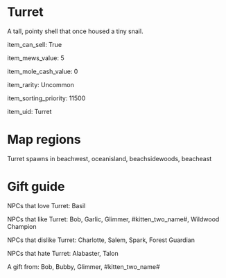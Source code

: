# Turret

A tall, pointy shell that once housed a tiny snail.

item_can_sell: True

item_mews_value: 5

item_mole_cash_value: 0

item_rarity: Uncommon

item_sorting_priority: 11500

item_uid: Turret

# Map regions

Turret spawns in beachwest, oceanisland, beachsidewoods, beacheast

# Gift guide

NPCs that love Turret: Basil

NPCs that like Turret: Bob, Garlic, Glimmer, #kitten_two_name#, Wildwood Champion

NPCs that dislike Turret: Charlotte, Salem, Spark, Forest Guardian

NPCs that hate Turret: Alabaster, Talon

A gift from: Bob, Bubby, Glimmer, #kitten_two_name#